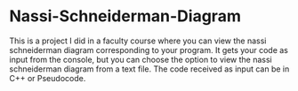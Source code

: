 # Nassi-Schneiderman-Diagram

This is a project I did in a faculty course where you can view the nassi schneiderman diagram corresponding to your program.  It gets your code as input from the console, but you can choose the option to view the nassi schneiderman diagram from a text file. The code received as input can be in C++ or Pseudocode.
